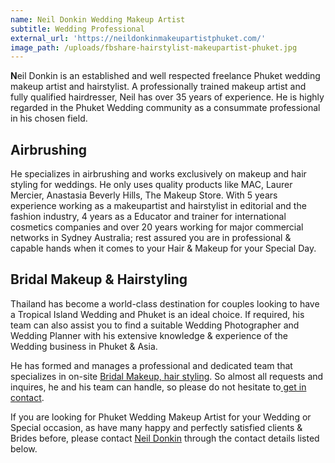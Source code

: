 ```yaml
---
name: Neil Donkin Wedding Makeup Artist
subtitle: Wedding Professional
external_url: 'https://neildonkinmakeupartistphuket.com/'
image_path: /uploads/fbshare-hairstylist-makeupartist-phuket.jpg
---
```


**N**eil Donkin is an established and well respected freelance Phuket wedding makeup artist and hairstylist. A professionally trained makeup artist and fully qualified hairdresser, Neil has over 35 years of experience. He is highly regarded in the Phuket Wedding community as a consummate professional in his chosen field.

## Airbrushing

He specializes in airbrushing and works exclusively on makeup and hair styling for weddings. He only uses quality products like MAC, Laurer Mercier, Anastasia Beverly Hills, The Makeup Store. With 5 years experience working as a makeupartist and hairstylist in editorial and the fashion industry, 4 years as a Educator and trainer for international cosmetics companies and over 20 years working for major commercial networks in Sydney Australia; rest assured you are in professional & capable hands when it comes to your Hair & Makeup for your Special Day.

## Bridal Makeup & Hairstyling

Thailand has become a world-class destination for couples looking to have a Tropical Island Wedding and Phuket is an ideal choice. If required, his team can also assist you to find a suitable Wedding Photographer and Wedding Planner with his extensive knowledge & experience of the Wedding business in Phuket & Asia.

He has formed and manages a professional and dedicated team that specializes in on-site&nbsp;[Bridal Makeup, hair styling](https://neildonkinmakeupartistphuket.com/phuket-wedding-makeup-gallery/). So almost all requests and inquires, he and his team can handle, so please do not hesitate to[&nbsp;get in contact](https://neildonkinmakeupartistphuket.com/contact-phuket-wedding-makeup-artist-neil-donkin/).

If you are looking for Phuket Wedding Makeup Artist for your Wedding or Special occasion, as have many happy and perfectly satisfied clients & Brides before, please contact&nbsp;[Neil Donkin](https://neildonkinmakeupartistphuket.com/about-neil-donkin-phuket-wedding-makeup-artist/)&nbsp;through the contact details listed below.